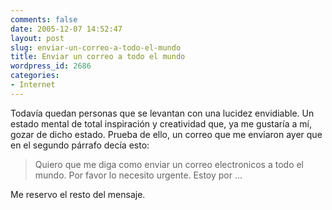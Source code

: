 ```yaml
---
comments: false
date: 2005-12-07 14:52:47
layout: post
slug: enviar-un-correo-a-todo-el-mundo
title: Enviar un correo a todo el mundo
wordpress_id: 2686
categories:
- Internet
---
```


Todavía quedan personas que se levantan con una lucidez envidiable. Un estado mental de total inspiración y creatividad que, ya me gustaría a mí, gozar de dicho estado. Prueba de ello, un correo que me enviaron ayer que en el segundo párrafo decía esto:





> Quiero que me diga como enviar un correo electronicos a todo el mundo. Por favor lo necesito urgente. Estoy por ...





Me reservo el resto del mensaje.
